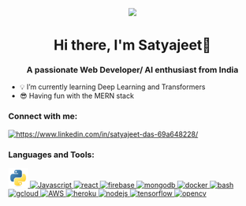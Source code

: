 <div align="center">
  <img src="https://github.com/123Satyajeet123/123Satyajeet123/assets/96473570/f194e549-eb3a-46e9-b215-993ec1d9c22e" height=300rem>
</div>

<h1 align="center">Hi there, I'm Satyajeet👋</h1>
<h3 align="center">A passionate Web Developer/ AI enthusiast from India</h3>

- 💡 I’m currently learning Deep Learning and Transformers
- 😎 Having fun with the MERN stack

<h3 align="left">Connect with me:</h3>
<p align="left">
<a href="https://www.linkedin.com/in/satyajeet-das-69a648228/" target="blank"><img align="center" src="https://raw.githubusercontent.com/rahuldkjain/github-profile-readme-generator/master/src/images/icons/Social/linked-in-alt.svg" alt="https://www.linkedin.com/in/satyajeet-das-69a648228/" height="30" width="40" /></a>
</p>


<h3 align="left">Languages and Tools:</h3>

<p align="left"> 
<!-- Python -->
<a href="https://www.python.org" target="_blank" rel="noreferrer"> <img src="https://raw.githubusercontent.com/devicons/devicon/master/icons/python/python-original.svg" alt="python" width="40" height="40"/> </a>
<!-- Javascript -->
<a href="https://www.javascript.com/" target="_blank" rel="noreferrer"> <img src="https://raw.githubusercontent.com/yurijserrano/Github-Profile-Readme-Logos/master/programming%20languages/javascript.svg" alt="Javascript" width="40" height="40"/> </a>
<!-- React -->
<a href="https://react.dev/" target="_blank" rel="noreferrer"> <img src="https://raw.githubusercontent.com/yurijserrano/Github-Profile-Readme-Logos/master/frameworks/react.svg" alt="react" width="40" height="40"/> </a> 
<!-- Firebase -->
<a href="https://firebase.google.com/" target="_blank" rel="noreferrer"> <img src="https://raw.githubusercontent.com/yurijserrano/Github-Profile-Readme-Logos/master/cloud/firebase.svg" alt="firebase" width="40" height="40"/> </a> 
<!-- MongoDB -->
<a href="https://www.mongodb.com/" target="_blank" rel="noreferrer"> <img src="https://raw.githubusercontent.com/yurijserrano/Github-Profile-Readme-Logos/master/databases/mongodb.svg" alt="mongodb" width="40" height="40"/> </a> 
<!-- Docker -->
<a href="https://www.docker.com/" target="_blank" rel="noreferrer"> <img src="https://raw.githubusercontent.com/yurijserrano/Github-Profile-Readme-Logos/master/cloud/docker.svg" alt="docker" width="40" height="40"/> </a> 
<!--Linux-->
<a href="https://seaborn.pydata.org/" target="_blank" rel="noreferrer"> <img src="https://raw.githubusercontent.com/yurijserrano/Github-Profile-Readme-Logos/master/programming%20languages/bash.svg" alt="bash" width="40" height="40"/> </a> 
<!-- GCP -->
<a href="https://seaborn.pydata.org/" target="_blank" rel="noreferrer"> <img src="https://raw.githubusercontent.com/yurijserrano/Github-Profile-Readme-Logos/master/cloud/gcloud.svg" alt="gcloud" width="40" height="40"/> </a> 
<!-- AWS -->
<a href="https://seaborn.pydata.org/" target="_blank" rel="noreferrer"> <img src="https://raw.githubusercontent.com/yurijserrano/Github-Profile-Readme-Logos/master/cloud/amazon.svg" alt="AWS" width="40" height="40"/> </a> 
<!-- Heroku -->
<a href="https://seaborn.pydata.org/" target="_blank" rel="noreferrer"> <img src="https://raw.githubusercontent.com/yurijserrano/Github-Profile-Readme-Logos/master/cloud/heroku.svg" alt="heroku" width="40" height="40"/> </a> 
<!-- NodeJS -->
<a href="https://seaborn.pydata.org/" target="_blank" rel="noreferrer"> <img src="https://raw.githubusercontent.com/yurijserrano/Github-Profile-Readme-Logos/master/frameworks/nodejs.svg" alt="nodejs" width="40" height="40"/> </a> 
<!-- TensorFlow -->
<a href="https://www.tensorflow.org" target="_blank" rel="noreferrer"> <img src="https://www.vectorlogo.zone/logos/tensorflow/tensorflow-icon.svg" alt="tensorflow" width="40" height="40"/>   
<!-- OpenCV -->
<a href="https://opencv.org/" target="_blank" rel="noreferrer"> <img src="https://www.vectorlogo.zone/logos/opencv/opencv-icon.svg" alt="opencv" width="40" height="40"/> </a> 
</p>
